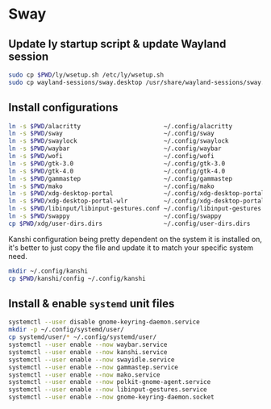 # Sway

## Update ly startup script & update Wayland session

```sh
sudo cp $PWD/ly/wsetup.sh /etc/ly/wsetup.sh
sudo cp wayland-sessions/sway.desktop /usr/share/wayland-sessions/sway.desktop
```

## Install configurations

```sh
ln -s $PWD/alacritty                       ~/.config/alacritty
ln -s $PWD/sway                            ~/.config/sway
ln -s $PWD/swaylock                        ~/.config/swaylock
ln -s $PWD/waybar                          ~/.config/waybar
ln -s $PWD/wofi                            ~/.config/wofi
ln -s $PWD/gtk-3.0                         ~/.config/gtk-3.0
ln -s $PWD/gtk-4.0                         ~/.config/gtk-4.0
ln -s $PWD/gammastep                       ~/.config/gammastep
ln -s $PWD/mako                            ~/.config/mako
ln -s $PWD/xdg-desktop-portal              ~/.config/xdg-desktop-portal
ln -s $PWD/xdg-desktop-portal-wlr          ~/.config/xdg-desktop-portal-wlr
ln -s $PWD/libinput/libinput-gestures.conf ~/.config/libinput-gestures.conf
ln -s $PWD/swappy                          ~/.config/swappy
cp $PWD/xdg/user-dirs.dirs                 ~/.config/user-dirs.dirs
```

Kanshi configuration being pretty dependent on the system it is installed on, it's better to just copy the file and update it to match your specific system need.

```sh
mkdir ~/.config/kanshi
cp $PWD/kanshi/config ~/.config/kanshi
```

## Install & enable `systemd` unit files

```sh
systemctl --user disable gnome-keyring-daemon.service
mkdir -p ~/.config/systemd/user/
cp systemd/user/* ~/.config/systemd/user/
systemctl --user enable --now waybar.service
systemctl --user enable --now kanshi.service
systemctl --user enable --now swayidle.service
systemctl --user enable --now gammastep.service
systemctl --user enable --now mako.service
systemctl --user enable --now polkit-gnome-agent.service
systemctl --user enable --now libinput-gestures.service
systemctl --user enable --now gnome-keyring-daemon.socket
```
